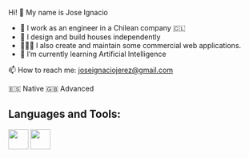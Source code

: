 Hi! 👋 My name is Jose Ignacio 

- 🔭 I work as an engineer in a Chilean company 🇨🇱
- 🏡 I design and build houses independently
- 👨🏻‍💻 I also create and maintain some commercial web applications. 
- 🌱 I’m currently learning Artificial Intelligence


📫 How to reach me: joseignaciojerez@gmail.com

:es: Native
:gb: Advanced

<h2>Languages and Tools:</h2>
<img src="https://raw.githubusercontent.com/jmnote/z-icons/master/svg/bootstrap.svg" width="40" height="40" />
<img src="https://raw.githubusercontent.com/jmnote/z-icons/master/svg/c.svg" width="40" height="40" />

